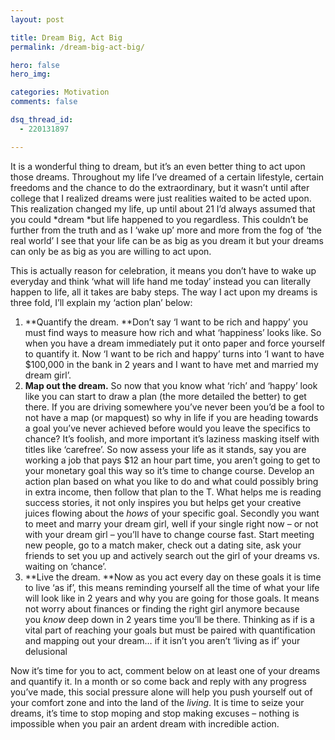 ```yaml
---
layout: post

title: Dream Big, Act Big
permalink: /dream-big-act-big/

hero: false
hero_img:

categories: Motivation
comments: false

dsq_thread_id:
  - 220131897

---
```

It is a wonderful thing to dream, but it&#8217;s an even better thing to act upon those dreams. Throughout my life I&#8217;ve dreamed of a certain lifestyle, certain freedoms and the chance to do the extraordinary, but it wasn&#8217;t until after college that I realized dreams were just realities waited to be acted upon. This realization changed my life, up until about 21 I&#8217;d always assumed that you could *dream *but life happened to you regardless. This couldn&#8217;t be further from the truth and as I &#8216;wake up&#8217; more and more from the fog of &#8216;the real world&#8217; I see that your life can be as big as you dream it but your dreams can only be as big as you are willing to act upon.

This is actually reason for celebration, it means you don&#8217;t have to wake up everyday and think &#8216;what will life hand me today&#8217; instead you can literally happen to life, all it takes are baby steps. The way I act upon my dreams is three fold, I&#8217;ll explain my &#8216;action plan&#8217; below:

<!--more-->

1.  **Quantify the dream. **Don&#8217;t say &#8216;I want to be rich and happy&#8217; you must find ways to measure how rich and what &#8216;happiness&#8217; looks like. So when you have a dream immediately put it onto paper and force yourself to quantify it. Now &#8216;I want to be rich and happy&#8217; turns into &#8216;I want to have $100,000 in the bank in 2 years and I want to have met and married my dream girl&#8217;.
2.  **Map out the dream.** So now that you know what &#8216;rich&#8217; and &#8216;happy&#8217; look like you can start to draw a plan (the more detailed the better) to get there. If you are driving somewhere you&#8217;ve never been you&#8217;d be a fool to not have a map (or mapquest) so why in life if you are heading towards a goal you&#8217;ve never achieved before would you leave the specifics to chance? It&#8217;s foolish, and more important it&#8217;s laziness masking itself with titles like &#8216;carefree&#8217;. So now assess your life as it stands, say you are working a job that pays $12 an hour part time, you aren&#8217;t going to get to your monetary goal this way so it&#8217;s time to change course. Develop an action plan based on what you like to do and what could possibly bring in extra income, then follow that plan to the T. What helps me is reading success stories, it not only inspires you but helps get your creative juices flowing about the *hows* of your specific goal. Secondly you want to meet and marry your dream girl, well if your single right now &#8211; or not with your dream girl &#8211; you&#8217;ll have to change course fast. Start meeting new people, go to a match maker, check out a dating site, ask your friends to set you up and actively search out the girl of your dreams vs. waiting on &#8216;chance&#8217;.
3.  **Live the dream. **Now as you act every day on these goals it is time to live &#8216;as if&#8217;, this means reminding yourself all the time of what your life will look like in 2 years and why you are going for those goals. It means not worry about finances or finding the right girl anymore because you *know* deep down in 2 years time you&#8217;ll be there. Thinking as if is a vital part of reaching your goals but must be paired with quantification and mapping out your dream&#8230; if it isn&#8217;t you aren&#8217;t &#8216;living as if&#8217; your delusional 

Now it&#8217;s time for you to act, comment below on at least one of your dreams and quantify it. In a month or so come back and reply with any progress you&#8217;ve made, this social pressure alone will help you push yourself out of your comfort zone and into the land of the *living*. It is time to seize your dreams, it&#8217;s time to stop moping and stop making excuses &#8211; nothing is impossible when you pair an ardent dream with incredible action.